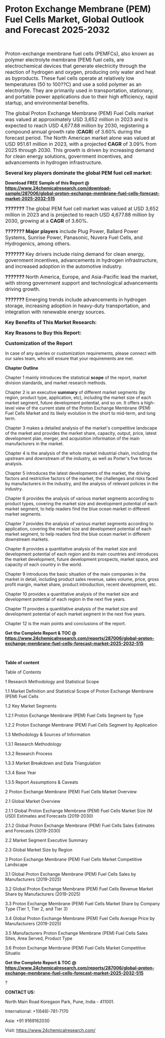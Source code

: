 <h1>Proton Exchange Membrane (PEM) Fuel Cells Market, Global Outlook and Forecast 2025-2032</h1><br/><p><span style="font-size:16px">Proton-exchange membrane fuel cells (PEMFCs), also known as polymer electrolyte membrane (PEM) fuel cells, are electrochemical devices that generate electricity through the reaction of hydrogen and oxygen, producing only water and heat as byproducts. These fuel cells operate at relatively low temperatures (50 to 100??C) and use a solid polymer as an electrolyte. They are primarily used in transportation, stationary, and portable power applications due to their high efficiency, rapid startup, and environmental benefits.</span></p>
 
 
 
 <p><span style="font-size:16px">The global Proton Exchange Membrane (PEM) Fuel Cells market was valued at approximately USD 3,652 million in 2023 and is expected to reach USD 4,677.88 million by 2030, registering a compound annual growth rate (<strong>CAGR</strong>) of 3.60% during the forecast period. The North American market alone was valued at USD 951.61 million in 2023, with a projected <strong>CAGR</strong> of 3.09% from 2025 through 2030. This growth is driven by increasing demand for clean energy solutions, government incentives, and advancements in hydrogen infrastructure.</span></p>
 
 
 
 <p><span style="font-size:16px"><strong>Several <strong>key players</strong> dominate the global PEM fuel cell market:</strong></span></p>
 
 
 
 <div><b>Download FREE Sample of this Report @ <a href="https://www.24chemicalresearch.com/download-sample/287006/global-proton-exchange-membrane-fuel-cells-forecast-market-2025-2032-515">https://www.24chemicalresearch.com/download-sample/287006/global-proton-exchange-membrane-fuel-cells-forecast-market-2025-2032-515</a></b></div>
 
 
 
 <p><span style="font-size:16px"><strong>??????? </strong>The global PEM fuel cell market was valued at USD 3,652 million in 2023 and is projected to reach USD 4,677.88 million by 2030, growing at a <strong>CAGR</strong> of 3.60%.</span></p>
 
 
 
 <p><span style="font-size:16px"><strong>??????? </strong><strong>Major players</strong> include Plug Power, Ballard Power Systems, Sunrise Power, Panasonic, Nuvera Fuel Cells, and Hydrogenics, among others.</span></p>
 
 
 
 <p><span style="font-size:16px"><strong>??????? </strong>Key drivers include rising demand for clean energy, government incentives, advancements in hydrogen infrastructure, and increased adoption in the automotive industry.</span></p>
 
 
 
 <p><span style="font-size:16px"><strong>??????? </strong>North America, Europe, and Asia-Pacific lead the market, with strong government support and technological advancements driving growth.</span></p>
 
 
 
 <p><span style="font-size:16px"><strong>??????? </strong>Emerging trends include advancements in hydrogen storage, increasing adoption in heavy-duty transportation, and integration with renewable energy sources.</span></p>
 
 
 
 <p><span style="font-size:16px"><strong>Key Benefits of This Market Research:</strong></span></p>
 
 
 
 <p><span style="font-size:16px"><strong>Key <strong>Reasons to Buy</strong> this Report:</strong></span></p>
 
 
 
 <p><span style="font-size:16px"><strong>Customization of the Report</strong></span></p>
 
 
 
 <p>In case of any queries or customization requirements, please connect with our sales team, who will ensure that your requirements are met.</p>
 
 
 
 <p><strong>Chapter Outline</strong></p>
 
 
 
 <p>Chapter 1 mainly introduces the statistical <strong>scope</strong> of the report, market division standards, and market research methods.</p>
 
 
 
 <p>Chapter 2 is an executive <strong>summary</strong> of different market segments (by region, product type, application, etc), including the market size of each market segment, future development potential, and so on. It offers a high-level view of the current state of the Proton Exchange Membrane (PEM) Fuel Cells Market and its likely evolution in the short to mid-term, and long term.</p>
 
 
 
 <p>Chapter 3 makes a detailed analysis of the market&#39;s competitive landscape of the market and provides the market share, capacity, output, price, latest development plan, merger, and acquisition information of the main manufacturers in the market.</p>
 
 
 
 <p>Chapter 4 is the analysis of the whole market industrial chain, including the upstream and downstream of the industry, as well as Porter&#39;s five forces analysis.</p>
 
 
 
 <p>Chapter 5 introduces the latest developments of the market, the driving factors and restrictive factors of the market, the challenges and risks faced by manufacturers in the industry, and the analysis of relevant policies in the industry.</p>
 
 
 
 <p>Chapter 6 provides the analysis of various market segments according to product types, covering the market size and development potential of each market segment, to help readers find the blue ocean market in different market segments.</p>
 
 
 
 <p>Chapter 7 provides the analysis of various market segments according to application, covering the market size and development potential of each market segment, to help readers find the blue ocean market in different downstream markets.</p>
 
 
 
 <p>Chapter 8 provides a quantitative analysis of the market size and development potential of each region and its main countries and introduces the market development, future development prospects, market space, and capacity of each country in the world.</p>
 
 
 
 <p>Chapter 9 introduces the basic situation of the main companies in the market in detail, including product sales revenue, sales volume, price, gross profit margin, market share, product introduction, recent development, etc.</p>
 
 
 
 <p>Chapter 10 provides a quantitative analysis of the market size and development potential of each region in the next five years.</p>
 
 
 
 <p>Chapter 11 provides a quantitative analysis of the market size and development potential of each market segment in the next five years.</p>
 
 
 
 <p>Chapter 12 is the main points and conclusions of the report.</p>
 
 
 
 <div><b>Get the Complete Report & TOC @ <a href="https://www.24chemicalresearch.com/reports/287006/global-proton-exchange-membrane-fuel-cells-forecast-market-2025-2032-515">https://www.24chemicalresearch.com/reports/287006/global-proton-exchange-membrane-fuel-cells-forecast-market-2025-2032-515</a></b></div>
 
 
 
 <p><br />
 
 <b>Table of content</b></p>
 
 
 
 <p>Table of Contents<br />
 
 1 Research Methodology and Statistical Scope<br />
 
 1.1 Market Definition and Statistical Scope of Proton Exchange Membrane (PEM) Fuel Cells<br />
 
 1.2 Key Market Segments<br />
 
 1.2.1 Proton Exchange Membrane (PEM) Fuel Cells Segment by Type<br />
 
 1.2.2 Proton Exchange Membrane (PEM) Fuel Cells Segment by Application<br />
 
 1.3 Methodology & Sources of Information<br />
 
 1.3.1 Research Methodology<br />
 
 1.3.2 Research Process<br />
 
 1.3.3 Market Breakdown and Data Triangulation<br />
 
 1.3.4 Base Year<br />
 
 1.3.5 Report Assumptions & Caveats<br />
 
 2 Proton Exchange Membrane (PEM) Fuel Cells Market Overview<br />
 
 2.1 Global Market Overview<br />
 
 2.1.1 Global Proton Exchange Membrane (PEM) Fuel Cells Market Size (M USD) Estimates and Forecasts (2019-2030)<br />
 
 2.1.2 Global Proton Exchange Membrane (PEM) Fuel Cells Sales Estimates and Forecasts (2019-2030)<br />
 
 2.2 Market Segment Executive Summary<br />
 
 2.3 Global Market Size by Region<br />
 
 3 Proton Exchange Membrane (PEM) Fuel Cells Market Competitive Landscape<br />
 
 3.1 Global Proton Exchange Membrane (PEM) Fuel Cells Sales by Manufacturers (2019-2025)<br />
 
 3.2 Global Proton Exchange Membrane (PEM) Fuel Cells Revenue Market Share by Manufacturers (2019-2025)<br />
 
 3.3 Proton Exchange Membrane (PEM) Fuel Cells Market Share by Company Type (Tier 1, Tier 2, and Tier 3)<br />
 
 3.4 Global Proton Exchange Membrane (PEM) Fuel Cells Average Price by Manufacturers (2019-2025)<br />
 
 3.5 Manufacturers Proton Exchange Membrane (PEM) Fuel Cells Sales Sites, Area Served, Product Type<br />
 
 3.6 Proton Exchange Membrane (PEM) Fuel Cells Market Competitive Situatio</p>
 
 
 
 <div><b>Get the Complete Report & TOC @ <a href="https://www.24chemicalresearch.com/reports/287006/global-proton-exchange-membrane-fuel-cells-forecast-market-2025-2032-515">https://www.24chemicalresearch.com/reports/287006/global-proton-exchange-membrane-fuel-cells-forecast-market-2025-2032-515</a></b></div>
 
 
 
 <p>? </p>
 
 
 
 <p><b>CONTACT US:</b><br />
 
 North Main Road Koregaon Park, Pune, India - 411001.<br />
 
 International: +1(646)-781-7170<br />
 
 Asia: +91 9169162030<br />
 
 Visit: <a href="https://www.24chemicalresearch.com/">https://www.24chemicalresearch.com/</a></p>